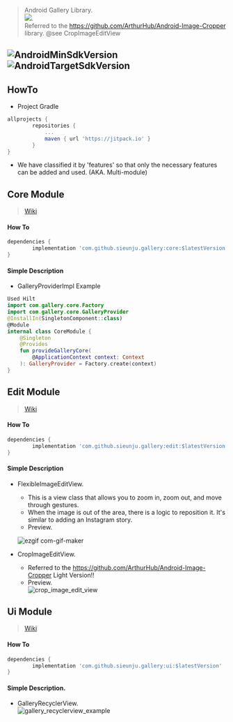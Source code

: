 > Android Gallery Library.  
> [![](https://jitpack.io/v/sieunju/gallery.svg)](https://jitpack.io/#sieunju/gallery).  
> Referred to the https://github.com/ArthurHub/Android-Image-Cropper library. @see CropImageEditView

![AndroidMinSdkVersion](https://img.shields.io/badge/minSdkVersion-21-green.svg) ![AndroidTargetSdkVersion](https://img.shields.io/badge/targetSdkVersion-32-brightgreen.svg)
---

## HowTo

- Project Gradle

```groovy
allprojects {
	    repositories {
		    ...
		    maven { url 'https://jitpack.io' }
	    }
}
```

- We have classified it by 'features' so that only the necessary features can be added and used. (AKA. Multi-module)

## Core Module

> [Wiki](https://github.com/sieunju/gallery/wiki/Core-Module-Wiki)

#### How To

```groovy
dependencies {
    	implementation 'com.github.sieunju.gallery:core:$latestVersion'
}
```

#### Simple Description
- GalleryProviderImpl Example
```kotlin
Used Hilt
import com.gallery.core.Factory
import com.gallery.core.GalleryProvider 
@InstallIn(SingletonComponent::class)
@Module
internal class CoreModule {
    @Singleton
    @Provides
    fun provideGalleryCore(
        @ApplicationContext context: Context
    ): GalleryProvider = Factory.create(context)
}
```
   
   
## Edit Module

> [Wiki](https://github.com/sieunju/gallery/wiki/Edit-Module-Wiki)

#### How To

```groovy
dependencies {
    	implementation 'com.github.sieunju.gallery:edit:$latestVersion'
}
```

#### Simple Description
- FlexibleImageEditView.  
    - This is a view class that allows you to zoom in, zoom out, and move through gestures.
    - When the image is out of the area, there is a logic to reposition it. It's similar to adding an Instagram story.
    - Preview.  
    
    ![ezgif com-gif-maker](https://user-images.githubusercontent.com/33802191/205472555-85e07b24-cac3-49b2-af01-b5bc225df7f8.gif)

- CropImageEditView.
    - Referred to the https://github.com/ArthurHub/Android-Image-Cropper Light Version!!
    - Preview.   
    ![crop_image_edit_view](https://user-images.githubusercontent.com/33802191/205473714-c513d8e8-9ab8-436c-99cd-3a2775620933.gif)


## Ui Module

> [Wiki](https://github.com/sieunju/gallery/wiki/Ui-Module-Wiki)
#### How To

```groovy
dependencies {
    	implementation 'com.github.sieunju.gallery:ui:$latestVersion'
}
```

#### Simple Description.  

- GalleryRecyclerView.   
    ![gallery_recyclerview_example](https://user-images.githubusercontent.com/33802191/205474967-a3146c32-35b7-40cf-98e5-7ed2d380357c.gif)

    
